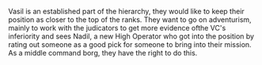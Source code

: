 Vasil is an established part of the hierarchy, they would like to keep their position as closer to the top of the ranks.  They want to go on adventurism, mainly to work with the judicators to get more evidence ofthe VC's inferiority and sees Nadil, a new High Operator who got into the position by rating out someone as a good pick for someone to bring into their mission.  As a middle command borg, they have the right to do this.

